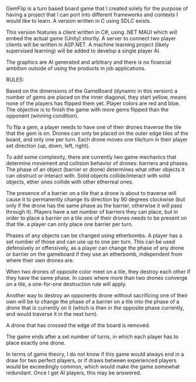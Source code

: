 GemFlip is a turn based board game that I created solely for the purpose of having a project that I can port into different frameworks and contexts I would like to learn.
A version written in C using SDLC exists. 

This version features a client written in C#, using .NET MAUI which will embed the actual game (Unity) shortly. A server to connect two player clients will be written in ASP.NET. A machine learning project (likely supervised learning) will be added to develop a single player AI. 

The graphics are AI generated and arbitrary and there is no financial ambition outside of using the products in job applications.

RULES:

Based on the dimensions of the GameBoard (dynamic in this version) a number of gems are placed on the inner diagonal, they start yellow, means none of the players has flipped them yet. Player colors are red and blue. The objective is to finish the game with more gems flipped than the opponent (winning condition).

To flip a gem, a player needs to have one of their drones traverse the tile that the gem is on. Drones can only be placed on the outer edge tiles of the board, and only one per turn. Each drone moves one tile/turn in their player set direction (up, down, left, right).

To add some complexity, there are currently two game mechanics that determine movement and collision behavior of drones: barriers and phases. The phase of an object (barrier or drone) determines what other objects it can obstruct or interact with. Solid objects collide/interact with solid objects, ether ones collide with other etherreal ones. 

The presence of a barrier on a tile that a drone is about to traverse will cause it to permanently change its direction by 90 degrees clockwise (but only if the drone has the same phase as the barrier, otherwise it will pass through it). Players have a set number of barriers they can place, but in order to place a barrier on a tile one of their drones needs to be present on that tile. a player can only place one barrier per turn.

Phases of any objects can be changed using etherbombs. A player has a set number of those and can use up to one per turn. This can be used defensively or offensively, as a player can change the phase of any drone or barrier on the gameboard if they use an etherbomb, independent from where their own drones are.

When two drones of opposite color meet on a tile, they destroy each other if they have the same phase. In cases where more than two drones converge on a tile, a one-for-one destruction rule will apply. 

Another way to destroy an opponents drone without sacrificing one of their own will be to change the phase of a barrier on a tile into the phase of a drone that is currently on it (which is then in the opposite phase currently, and would traverse it in the next turn).

A drone that has crossed the edge of the board is removed.

The game ends after a set number of turns, in which each player has to place exactly one drone.

In terms of game theory, I do not know if this game would always end in a draw for two perfect players, or if draws between experienced players would be exceedingly common, which would make the game somewhat redundant. Once I get AI players, this may be answered.
